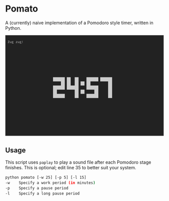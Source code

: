 # Pomato

A (currently) naive implementation of a Pomodoro style timer, written in Python.


![Work, you peon!](screenshot.png)

## Usage
This script uses `paplay` to play a sound file after each Pomodoro stage finishes. This is optional; edit line 35 to better suit your system.


```bash
python pomato [-w 25] [-p 5] [-l 15]
-w    Specify a work period (in minutes)
-p    Specify a pause period
-l    Specify a long pause period
```